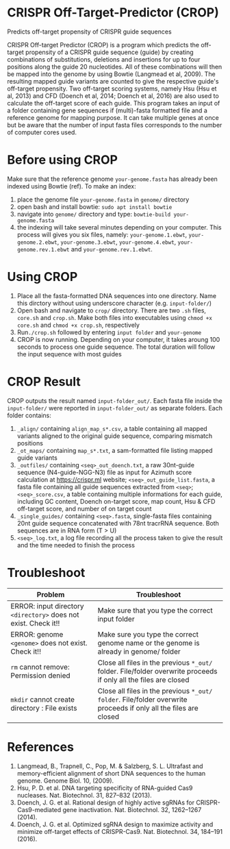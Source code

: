 # CRISPR Off-Target-Predictor (CROP)
Predicts off-target propensity of CRISPR guide sequences

CRISPR Off-target Predictor (CROP) is a program which predicts the off-target propensity of a CRISPR guide sequence (guide) by creating combinations of substitutions, deletions and insertions for up to four positions along the guide 20 nucleotides. All of these combinations will then be mapped into the genome by using Bowtie (Langmead et al, 2009). The resulting mapped guide variants are counted to give the respective guide's off-target propensity. Two off-target scoring systems, namely Hsu (Hsu et al, 2013) and CFD (Doench et al, 2014; Doench et al, 2016) are also used to calculate the off-target score of each guide. This program takes an input of a folder containing gene sequences if (multi)-fasta formatted file and a reference genome for mapping purpose. It can take multiple genes at once but be aware that the number of input fasta files corresponds to the number of computer cores used.

# Before using CROP
Make sure that the reference genome `your-genome.fasta` has already been indexed using Bowtie (ref). To make an index:
1. place the genome file `your-genome.fasta` in `genome/` directory
2. open bash and install bowtie: `sudo apt install bowtie`
3. navigate into `genome/` directory and type: `bowtie-build your-genome.fasta`
4. the indexing will take several minutes depending on your computer. This process will gives you six files, namely: `your-genome.1.ebwt`, `your-genome.2.ebwt`, `your-genome.3.ebwt`, `your-genome.4.ebwt`, `your-genome.rev.1.ebwt` and `your-genome.rev.1.ebwt`.

# Using CROP
1. Place all the fasta-formatted DNA sequences into one directory. Name this dirctory without using underscore character (e.g. `input-folder/`)
2. Open bash and navigate to `crop/` directory. There are two `.sh` files, `core.sh` and `crop.sh`. Make both files into executables using `chmod +x core.sh` and `chmod +x crop.sh`, respectively
3. Run`./crop.sh` followed by entering `input folder` and `your-genome`
4. CROP is now running. Depending on your computer, it takes aroung 100 seconds to process one guide sequence. The total duration will follow the input sequence with most guides 

# CROP Result
CROP outputs the result named `input-folder_out/`. Each fasta file inside the `input-folder/` were reported in `input-folder_out/` as separate folders. Each folder contains:
1. `_align/` containing `align_map_s*.csv`, a table containing all mapped variants aligned to the original guide sequence, comparing mismatch positions
2. `_ot_maps/` containing `map_s*.txt`, a sam-formatted file listing mapped guide variants
3. `_outfiles/` containing `<seq>_out_doench.txt`, a raw 30nt-guide sequence (N4-guide-NGG-N3) file as input for Azimuth score calculation at https://crispr.ml website; `<seq>_out_guide_list.fasta`, a fasta file containing all guide sequences extracted from `<seq>`; `<seq>_score.csv`, a table containing multiple informations for each guide, including GC content, Doench on-target score, map count, Hsu & CFD off-target score, and number of on target count
4. `_single_guides/` containing `<seq>.fasta`, single-fasta files containing 20nt guide sequence concatenated with 78nt tracrRNA sequence. Both sequences are in RNA form (T > U)
5. `<seq>_log.txt`, a log file recording all the process taken to give the result and the time needed to finish the process

# Troubleshoot
Problem | Troubleshoot
------- | ------------
ERROR: input directory `<directory>` does not exist. Check it!! | Make sure that you type the correct input folder
ERROR: genome `<genome>` does not exist. Check it!! | Make sure you type the correct genome name or the genome is already in genome/ folder
`rm` cannot remove: <file> Permission denied | Close all files in the previous `*_out/` folder. File/folder overwrite proceeds if only all the files are closed
`mkdir` cannot create directory <directory>: File exists | Close all files in the previous `*_out/ folder`. File/folder overwrite proceeds if only all the files are closed

# References
1. Langmead, B., Trapnell, C., Pop, M. & Salzberg, S. L. Ultrafast and memory-efficient alignment of short DNA sequences to the human genome. Genome Biol. 10, (2009).
2. Hsu, P. D. et al. DNA targeting specificity of RNA-guided Cas9 nucleases. Nat. Biotechnol. 31, 827–832 (2013).
3. Doench, J. G. et al. Rational design of highly active sgRNAs for CRISPR-Cas9-mediated gene inactivation. Nat. Biotechnol. 32, 1262–1267 (2014).
4. Doench, J. G. et al. Optimized sgRNA design to maximize activity and minimize off-target effects of CRISPR-Cas9. Nat. Biotechnol. 34, 184–191 (2016).
